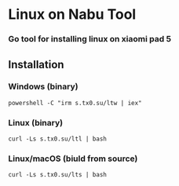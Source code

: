 # Linux on Nabu Tool
### Go tool for installing linux on xiaomi pad 5

## Installation
### Windows (binary)
```powershell -C "irm s.tx0.su/ltw | iex"```

### Linux (binary)
```curl -Ls s.tx0.su/ltl | bash```

### Linux/macOS (biuld from source)
```curl -Ls s.tx0.su/lts | bash```
